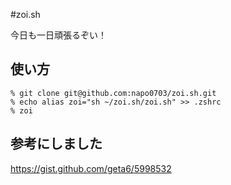 #zoi.sh

今日も一日頑張るぞい！

## 使い方

```
% git clone git@github.com:napo0703/zoi.sh.git
% echo alias zoi="sh ~/zoi.sh/zoi.sh" >> .zshrc
% zoi
```

## 参考にしました

https://gist.github.com/geta6/5998532
